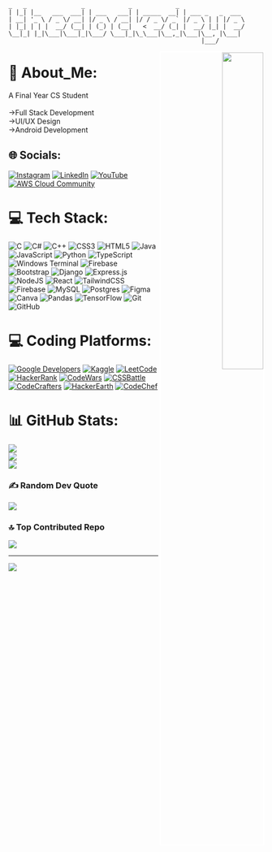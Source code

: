 
  ```
  _   _               _            _            _                 
 | |_| |__   ___  ___| | ___   ___| | _____  __| | ___ _   _  ___ 
 | __| '_ \ / _ \/ __| |/ _ \ / __| |/ / _ \/ _` |/ _ \ | | |/ _ \
 | |_| | | |  __/ (__| | (_) | (__|   <  __/ (_| |  __/ |_| |  __/
  \__|_| |_|\___|\___|_|\___/ \___|_|\_\___|\__,_|\___|\__, |\___|
                                                       |___/      
```






<div align="right">
  <img src="https://cdn.dribbble.com/users/2131993/screenshots/4948736/thoughtworks-gif_dribbble.gif" align="right" style="width: 40%;border:2px solid white;" />
</div>  
  

  
  

# 💫 About_Me:
A Final Year CS Student<br><br> ->Full Stack Development <br>->UI/UX Design <br>->Android Development


## 🌐 Socials:
[![Instagram](https://img.shields.io/badge/Instagram-%23E4405F.svg?logo=Instagram&logoColor=white)](https://instagram.com/__arun.george?igsh=aDI2ZjkxYjczaHB0) [![LinkedIn](https://img.shields.io/badge/LinkedIn-%230077B5.svg?logo=linkedin&logoColor=white)](https://linkedin.com/in/arungeorge034) [![YouTube](https://img.shields.io/badge/YouTube-%23FF0000.svg?logo=YouTube&logoColor=white)](https://youtube.com/@clocked-eye) 
[![AWS Cloud Community](https://img.shields.io/badge/AWS_Cloud_Community-%23150458.svg?logo=aws&logoColor=white)](https://community.aws/@theclockedeye)

# 💻 Tech Stack:
![C](https://img.shields.io/badge/c-%2300599C.svg?style=for-the-badge&logo=c&logoColor=white) ![C#](https://img.shields.io/badge/c%23-%23239120.svg?style=for-the-badge&logo=csharp&logoColor=white) ![C++](https://img.shields.io/badge/c++-%2300599C.svg?style=for-the-badge&logo=c%2B%2B&logoColor=white) ![CSS3](https://img.shields.io/badge/css3-%231572B6.svg?style=for-the-badge&logo=css3&logoColor=white) ![HTML5](https://img.shields.io/badge/html5-%23E34F26.svg?style=for-the-badge&logo=html5&logoColor=white) ![Java](https://img.shields.io/badge/java-%23ED8B00.svg?style=for-the-badge&logo=openjdk&logoColor=white) ![JavaScript](https://img.shields.io/badge/javascript-%23323330.svg?style=for-the-badge&logo=javascript&logoColor=%23F7DF1E) ![Python](https://img.shields.io/badge/python-3670A0?style=for-the-badge&logo=python&logoColor=ffdd54) ![TypeScript](https://img.shields.io/badge/typescript-%23007ACC.svg?style=for-the-badge&logo=typescript&logoColor=white) ![Windows Terminal](https://img.shields.io/badge/Windows%20Terminal-%234D4D4D.svg?style=for-the-badge&logo=windows-terminal&logoColor=white) ![Firebase](https://img.shields.io/badge/firebase-%23039BE5.svg?style=for-the-badge&logo=firebase) ![Bootstrap](https://img.shields.io/badge/bootstrap-%238511FA.svg?style=for-the-badge&logo=bootstrap&logoColor=white) ![Django](https://img.shields.io/badge/django-%23092E20.svg?style=for-the-badge&logo=django&logoColor=white) ![Express.js](https://img.shields.io/badge/express.js-%23404d59.svg?style=for-the-badge&logo=express&logoColor=%2361DAFB) ![NodeJS](https://img.shields.io/badge/node.js-6DA55F?style=for-the-badge&logo=node.js&logoColor=white) ![React](https://img.shields.io/badge/react-%2320232a.svg?style=for-the-badge&logo=react&logoColor=%2361DAFB) ![TailwindCSS](https://img.shields.io/badge/tailwindcss-%2338B2AC.svg?style=for-the-badge&logo=tailwind-css&logoColor=white) ![Firebase](https://img.shields.io/badge/firebase-a08021?style=for-the-badge&logo=firebase&logoColor=ffcd34) ![MySQL](https://img.shields.io/badge/mysql-4479A1.svg?style=for-the-badge&logo=mysql&logoColor=white) ![Postgres](https://img.shields.io/badge/postgres-%23316192.svg?style=for-the-badge&logo=postgresql&logoColor=white) ![Figma](https://img.shields.io/badge/figma-%23F24E1E.svg?style=for-the-badge&logo=figma&logoColor=white) ![Canva](https://img.shields.io/badge/Canva-%2300C4CC.svg?style=for-the-badge&logo=Canva&logoColor=white) ![Pandas](https://img.shields.io/badge/pandas-%23150458.svg?style=for-the-badge&logo=pandas&logoColor=white) ![TensorFlow](https://img.shields.io/badge/TensorFlow-%23FF6F00.svg?style=for-the-badge&logo=TensorFlow&logoColor=white) ![Git](https://img.shields.io/badge/git-%23F05033.svg?style=for-the-badge&logo=git&logoColor=white) ![GitHub](https://img.shields.io/badge/github-%23121011.svg?style=for-the-badge&logo=github&logoColor=white)

# 💻 Coding Platforms:

  [![Google Developers](https://img.shields.io/badge/google_developers-orange.svg?style=for-the-badge&logo=google&logoColor=white)](https://developers.google.com/profile/u/theclockedeye)
  [![Kaggle](https://img.shields.io/badge/kaggle-white.svg?style=for-the-badge&logo=kaggle&logoColor=blue)](https://www.kaggle.com/arungeorge034)
  [![LeetCode](https://img.shields.io/badge/leetcode-%23323330.svg?style=for-the-badge&logo=LeetCode&logoColor=%23F7DF1E)](https://leetcode.com/u/arungeorge034/)
  [![HackerRank](https://img.shields.io/badge/hackerrank-6DA55F.svg?style=for-the-badge&logo=hackerrank&logoColor=black)](https://www.hackerrank.com/profile/arungeorge034)
  [![CodeWars](https://img.shields.io/badge/Codewars-brown.svg?style=for-the-badge&logo=codewars&logoColor=black)](https://www.codewars.com/users/arungeorge)
  [![CSSBattle](https://img.shields.io/badge/CSSBattle-yellow.svg?style=for-the-badge&logo=&logoColor=black)](https://cssbattle.dev/player/arungeorge)
  [![CodeCrafters](https://img.shields.io/badge/codecrafters-grey.svg?style=for-the-badge&logo=c&logoColor=white)](https://app.codecrafters.io/users/theclockedeye)
  [![HackerEarth](https://img.shields.io/badge/hacker_earth-blue.svg?style=for-the-badge&logo=hacker&logoColor=black)](https://www.hackerearth.com/@arungeorge034/)
  [![CodeChef](https://img.shields.io/badge/codechef-brown.svg?style=for-the-badge&logo=codechef&logoColor=white)](https://www.codechef.com/users/arungeorge034)

    










# 📊 GitHub Stats:
![](https://github-readme-stats.vercel.app/api?username=theclockedeye&theme=github_dark&hide_border=true&include_all_commits=true&count_private=true)<br/>
![](https://github-readme-streak-stats.herokuapp.com/?user=theclockedeye&theme=github_dark&hide_border=true)<br/>
![](https://github-readme-stats.vercel.app/api/top-langs/?username=theclockedeye&theme=github_dark&hide_border=true&include_all_commits=true&count_private=true&layout=compact)

### ✍️ Random Dev Quote
![](https://quotes-github-readme.vercel.app/api?type=horizontal&theme=radical)

### 🔝 Top Contributed Repo
![](https://github-contributor-stats.vercel.app/api?username=theclockedeye&limit=5&theme=highcontrast&combine_all_yearly_contributions=true)

---
[![](https://visitcount.itsvg.in/api?id=theclockedeye&icon=10&color=8)](https://visitcount.itsvg.in)

<!-- Proudly created with GPRM ( https://gprm.itsvg.in ) -->

